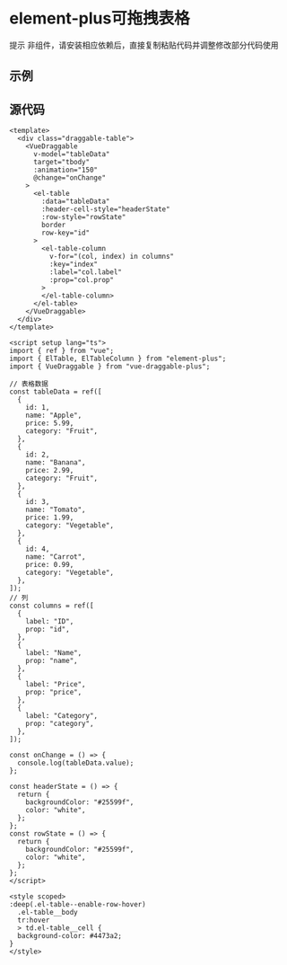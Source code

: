 # element-plus可拖拽表格

<div style="margin: 10px 0">
  <el-tag type="danger">提示</el-tag> 非组件，请安装相应依赖后，直接复制粘贴代码并调整修改部分代码使用
</div>

## 示例

<TeaDraggableTable class="vp-raw"></TeaDraggableTable>

<script setup lang="ts">
import TeaDraggableTable from "../../src/demo/draggable-table/vue3/TeaDraggableTable.vue"
</script>

## 源代码

```vue
<template>
  <div class="draggable-table">
    <VueDraggable
      v-model="tableData"
      target="tbody"
      :animation="150"
      @change="onChange"
    >
      <el-table
        :data="tableData"
        :header-cell-style="headerState"
        :row-style="rowState"
        border
        row-key="id"
      >
        <el-table-column
          v-for="(col, index) in columns"
          :key="index"
          :label="col.label"
          :prop="col.prop"
        >
        </el-table-column>
      </el-table>
    </VueDraggable>
  </div>
</template>

<script setup lang="ts">
import { ref } from "vue";
import { ElTable, ElTableColumn } from "element-plus";
import { VueDraggable } from "vue-draggable-plus";

// 表格数据
const tableData = ref([
  {
    id: 1,
    name: "Apple",
    price: 5.99,
    category: "Fruit",
  },
  {
    id: 2,
    name: "Banana",
    price: 2.99,
    category: "Fruit",
  },
  {
    id: 3,
    name: "Tomato",
    price: 1.99,
    category: "Vegetable",
  },
  {
    id: 4,
    name: "Carrot",
    price: 0.99,
    category: "Vegetable",
  },
]);
// 列
const columns = ref([
  {
    label: "ID",
    prop: "id",
  },
  {
    label: "Name",
    prop: "name",
  },
  {
    label: "Price",
    prop: "price",
  },
  {
    label: "Category",
    prop: "category",
  },
]);

const onChange = () => {
  console.log(tableData.value);
};

const headerState = () => {
  return {
    backgroundColor: "#25599f",
    color: "white",
  };
};
const rowState = () => {
  return {
    backgroundColor: "#25599f",
    color: "white",
  };
};
</script>

<style scoped>
:deep(.el-table--enable-row-hover)
  .el-table__body
  tr:hover
  > td.el-table__cell {
  background-color: #4473a2;
}
</style>
```
